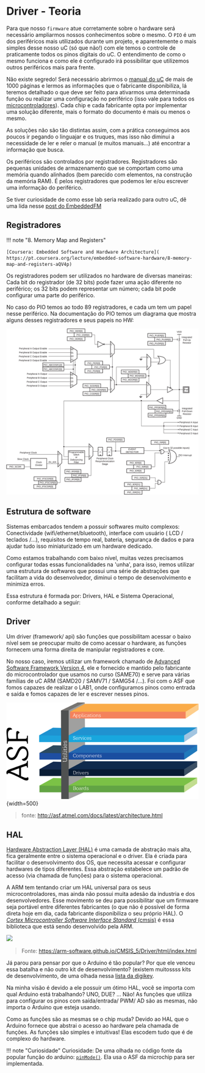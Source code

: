 # Driver - Teoria

Para que nosso `firmware` atue corretamente sobre o hardware será necessário ampliarmos nossos conhecimentos sobre o mesmo. O `PIO` é um dos periféricos mais utilizados durante um projeto, e aparentemente o mais simples desse nosso uC (só que não!) com ele temos o controle de praticamente todos os pinos digitais do uC. O entendimento de como o mesmo funciona e como ele é configurado irá possibilitar que utilizemos outros periféricos mais para frente.

Não existe segredo! Será necessário abrirmos o [manual do uC](https://pt.scribd.com/document/398420674/SAME70) de mais de 1000 páginas e lermos as informações que o fabricante disponibiliza, lá teremos detalhado o que deve ser feito para ativarmos uma determinada função ou realizar uma configuração no periférico (isso vale para todos os [microcontroladores](http://www.ti.com/lit/ds/symlink/msp430g2553.pdf)). Cada chip e cada fabricante opta por implementar uma solução diferente, mais o formato do documento é mais ou menos o mesmo. 

As soluções não são tão distintas assim, com a prática conseguimos aos poucos ir pegando o linguajar e os truques, mas isso não diminui a necessidade de ler e reler o manual (e muitos manuais...) até encontrar a informação que busca.

Os periféricos são controlados por registradores. Registradores são pequenas unidades de armazenamento que se comportam como uma memória quando alinhados (bem parecido com elementos, na construção da memória RAM). É pelos registradores que podemos ler e/ou escrever uma informação do periférico.

Se tiver curiosidade de como esse lab seria realizado para outro uC, dê uma lida nesse [post do EmbeddedFM](https://www.embedded.fm/blog/2016/5/16/ese101-peripherals-part-1)

## Registradores

!!! note "8. Memory Map and Registers"

    [Coursera: Embedded Software and Hardware Architecture]( https://pt.coursera.org/lecture/embedded-software-hardware/8-memory-map-and-registers-aQV4p)

Os registradores podem ser utilizados no hardware de diversas maneiras: Cada bit do registrador (de 32 bits) pode fazer uma ação diferente no periférico; os 32 bits podem representar um número; cada bit pode configurar uma parte do periférico.

No caso do PIO temos ao todo 89 registradores, e cada um tem um papel nesse periférico. Na documentação do PIO temos um diagrama que mostra alguns desses registradores e seus papeis no HW:

![](imgs/PIO_interno2.png)

## Estrutura de software

Sistemas embarcados tendem a possuir softwares muito complexos: Conectividade (wifi/ethernet/bluetooth), interface com usuário ( LCD / teclados /...), requisitos de tempo real, bateria, segurança de dados e para ajudar tudo isso miniaturizado em um hardware dedicado. 

Como estamos trabalhando com baixo nível, muitas vezes precisamos configurar todas essas funcionalidades na 'unha', para isso, iremos utilizar uma estrutura de softwares que possui uma série de abstrações que facilitam a vida do desenvolvedor, diminui o tempo de desenvolvimento e minimiza erros.

Essa estrutura é formada por: Drivers, HAL e Sistema Operacional, conforme detalhado a seguir:

## Driver

Um driver (framework/ api) são funções que possibilitam acessar o baixo nível sem se preocupar muito de como acessar o hardware, as funções fornecem uma forma direita de manipular registradores e core. 

No nosso caso, iremos utilizar um framework chamado de [Advanced Software Framework Version 4](https://www.microchip.com/mplab/avr-support/advanced-software-framework), ele e fornecido e mantido pelo fabricante do microcontrolador que usamos no curso (SAME70) e serve para várias famílias de uC ARM (SAMD20 / SAMV71 / SAMG54 /...). Foi com o ASF que fomos capazes de realizar o LAB1, onde configuramos pinos como entrada e saída e fomos capazes de ler e escrever nesses pinos.

![](imgs/asf.png){width=500}

> fonte: http://asf.atmel.com/docs/latest/architecture.html

## HAL

[Hardware Abstraction Layer (HAL)](https://en.wikipedia.org/wiki/HAL_(software)) é uma camada de abstração mais alta, fica geralmente entre o sistema operacional e o driver. Ela é criada para facilitar o desenvolvimento dos OS, que necessita acessar e configurar hardwares de tipos diferentes. Essa abstração estabelece um padrão de acesso (via chamada de funções) para o sistema operacional.

A ARM tem tentando criar um HAL universal para os seus microcontroladores, mas ainda não possui muita adesão da industria e dos desenvolvedores. Esse movimento se deu para possibilitar que um firmware seja portável entre diferentes fabricantes (o que não é possível de forma direta hoje em dia, cada fabricante disponibiliza o seu próprio HAL). O [*Cortex Microcontroller Software Interface Standard* (cmsis)](https://developer.arm.com/embedded/cmsis) é essa biblioteca que está sendo desenvolvido pela ARM.

![](https://arm-software.github.io/CMSIS_5/Driver/html/Driver.png)

> Fonte: https://arm-software.github.io/CMSIS_5/Driver/html/index.html

Já parou para pensar por que o Arduino é tão popular? Por que ele venceu essa batalha e não outro kit de desenvolvimento? (existem muitossss kits de desenvolvimento, de uma olhada nessa [lista da digikey](https://www.digikey.com/products/en/development-boards-kits-programmers/evaluation-boards-embedded-mcu-dsp/786).

Na minha visão é devido a ele possuir um ótimo HAL, você se importa com qual Arduino está trabalhando? UNO, DUE? ... Não! As funções que utiliza para configurar os pinos com saída/entrada/ PWM/ AD são as mesmas, não importa o Arduino que esteja usando. 

Como as funções são as mesmas se o chip muda? Devido ao HAL que o Arduino fornece que abstrai o acesso ao hardware pela chamada de funções. As funções são simples e intuitivas! Elas escodem tudo que é de complexo do hardware.

!!! note "Curiosidade"
    Curiosidade: De uma olhada no código fonte da popular função do arduino: [`pinMode()`](https://github.com/arduino/ArduinoCore-avr/blob/0e7fae85bdfbab43242374c0289cdd806d13b0bc/cores/arduino/wiring_digital.c#L29). Ela usa o ASF da microchip para ser implementada.